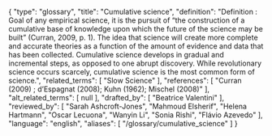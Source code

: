 {
    "type": "glossary",
    "title": "Cumulative science",
    "definition": "Definition : Goal of any empirical science, it is the pursuit of “the construction of a cumulative base of knowledge upon which the future of the science may be built” (Curran, 2009, p. 1). The idea that science will create more complete and accurate theories as a function of the amount of evidence and data that has been collected. Cumulative science develops in gradual and incremental steps, as opposed to one abrupt discovery. While revolutionary science occurs scarcely, cumulative science is the most common form of science.",
    "related_terms": [
        "Slow Science"
    ],
    "references": [
        "Curran (2009) ; d’Espagnat (2008); Kuhn (1962); Mischel (2008)"
    ],
    "alt_related_terms": [
        null
    ],
    "drafted_by": [
        "Beatrice Valentini"
    ],
    "reviewed_by": [
        "Sarah Ashcroft-Jones",
        "Mahmoud Elsherif",
        "Helena Hartmann",
        "Oscar Lecuona",
        "Wanyin Li",
        "Sonia Rishi",
        "Flávio Azevedo"
    ],
    "language": "english",
    "aliases": [
        "/glossary/cumulative_science"
    ]
}